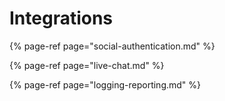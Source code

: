 # Integrations

{% page-ref page="social-authentication.md" %}

{% page-ref page="live-chat.md" %}

{% page-ref page="logging-reporting.md" %}




